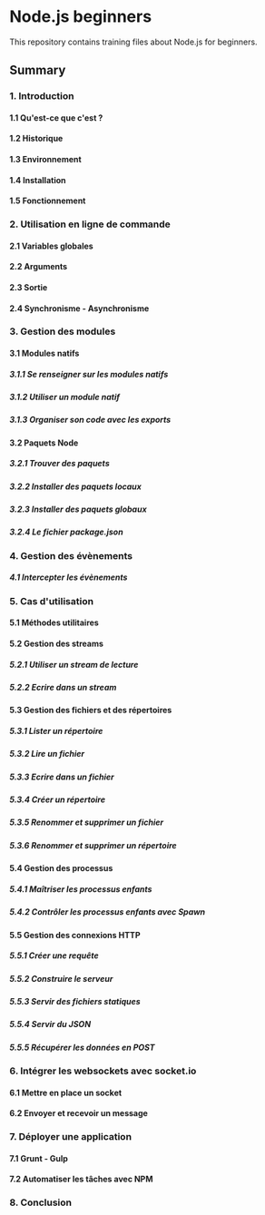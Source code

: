 # Node.js beginners

This repository contains training files about Node.js for beginners.

## Summary

### 1. Introduction

#### 1.1 Qu'est-ce que c'est ?

#### 1.2 Historique

#### 1.3 Environnement

#### 1.4 Installation

#### 1.5 Fonctionnement

### 2. Utilisation en ligne de commande

#### 2.1 Variables globales

#### 2.2 Arguments

#### 2.3 Sortie

#### 2.4 Synchronisme - Asynchronisme 

### 3. Gestion des modules

#### 3.1 Modules natifs

  ##### 3.1.1 Se renseigner sur les modules natifs

  ##### 3.1.2 Utiliser un module natif

  ##### 3.1.3 Organiser son code avec les exports

#### 3.2 Paquets Node

  ##### 3.2.1 Trouver des paquets

  ##### 3.2.2 Installer des paquets locaux

  ##### 3.2.3 Installer des paquets globaux

  ##### 3.2.4 Le fichier package.json

### 4. Gestion des évènements

##### 4.1 Intercepter les évènements

### 5. Cas d'utilisation

#### 5.1 Méthodes utilitaires

#### 5.2 Gestion des streams

  ##### 5.2.1 Utiliser un stream de lecture

  ##### 5.2.2 Ecrire dans un stream

#### 5.3 Gestion des fichiers et des répertoires

  ##### 5.3.1 Lister un répertoire

  ##### 5.3.2 Lire un fichier

  ##### 5.3.3 Ecrire dans un fichier

  ##### 5.3.4 Créer un répertoire

  ##### 5.3.5 Renommer et supprimer un fichier

  ##### 5.3.6 Renommer et supprimer un répertoire

#### 5.4 Gestion des processus

  ##### 5.4.1 Maîtriser les processus enfants

  ##### 5.4.2 Contrôler les processus enfants avec Spawn

#### 5.5 Gestion des connexions HTTP

  ##### 5.5.1 Créer une requête

  ##### 5.5.2 Construire le serveur

  ##### 5.5.3 Servir des fichiers statiques

  ##### 5.5.4 Servir du JSON

  ##### 5.5.5 Récupérer les données en POST

### 6. Intégrer les websockets avec socket.io

  #### 6.1 Mettre en place un socket

  #### 6.2 Envoyer et recevoir un message

### 7. Déployer une application

  #### 7.1 Grunt - Gulp

  #### 7.2 Automatiser les tâches avec NPM

### 8. Conclusion


